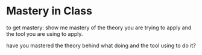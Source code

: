 # Mastery in Class

to get mastery:
show me mastery of the theory you are trying to apply and the tool you are using to apply.

have you mastered the theory behind what doing and the tool using to do it?
